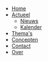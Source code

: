 <!-- _sidebar.md -->

* [Home](/)
* [Actueel]()
  * [Nieuws](/nieuws/README.md "Onze nieuws updates")
  * [Kalender](/kalender/README.md "Innovatieve activiteiten waar we aan deelnemen")
* [Thema's](/themas/README.md "Innovatie thema's")
* [Concepten](/concepten/README.md "Onze innovatieve concepten")
* [Contact](/contact/README.md "Hoe kun je ons bereiken?")
* [Over](/over/README.md "Over het SSC-ICT innovatie team")
